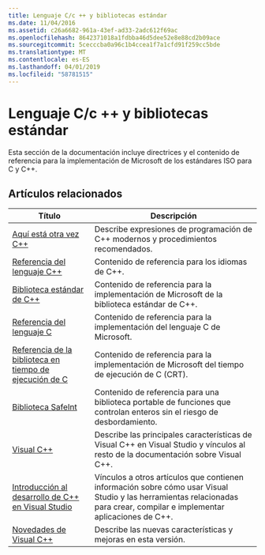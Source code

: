 ```yaml
---
title: Lenguaje C/c ++ y bibliotecas estándar
ms.date: 11/04/2016
ms.assetid: c26a6682-961a-43ef-ad33-2adc612f69ac
ms.openlocfilehash: 8642371018a1fdbba46d5dee52e8e88cd2b09ace
ms.sourcegitcommit: 5cecccba0a96c1b4ccea1f7a1cfd91f259cc5bde
ms.translationtype: MT
ms.contentlocale: es-ES
ms.lasthandoff: 04/01/2019
ms.locfileid: "58781515"
---
```

# <a name="cc-language-and-standard-libraries"></a>Lenguaje C/c ++ y bibliotecas estándar

Esta sección de la documentación incluye directrices y el contenido de referencia para la implementación de Microsoft de los estándares ISO para C y C++.

## <a name="related-articles"></a>Artículos relacionados

|Título|Descripción|
|-----------|-----------------|
|[Aquí está otra vez C++](../cpp/welcome-back-to-cpp-modern-cpp.md)|Describe expresiones de programación de C++ modernos y procedimientos recomendados.|
|[Referencia del lenguaje C++](../cpp/cpp-language-reference.md)|Contenido de referencia para los idiomas de C++.|
|[Biblioteca estándar de C++](../standard-library/cpp-standard-library-reference.md)|Contenido de referencia para la implementación de Microsoft de la biblioteca estándar de C++.|
|[Referencia del lenguaje C](../c-language/c-language-reference.md)|Contenido de referencia para la implementación del lenguaje C de Microsoft.|
|[Referencia de la biblioteca en tiempo de ejecución de C](../c-runtime-library/c-run-time-library-reference.md)|Contenido de referencia para la implementación de Microsoft del tiempo de ejecución de C (CRT).|
|[Biblioteca SafeInt](../safeint/safeint-library.md)|Contenido de referencia para una biblioteca portable de funciones que controlan enteros sin el riesgo de desbordamiento.|
|[Visual C++](../overview/visual-cpp-in-visual-studio.md)|Describe las principales características de Visual C++ en Visual Studio y vínculos al resto de la documentación sobre Visual C++.|
|[Introducción al desarrollo de C++ en Visual Studio](../overview/overview-of-cpp-development.md)|Vínculos a otros artículos que contienen información sobre cómo usar Visual Studio y las herramientas relacionadas para crear, compilar e implementar aplicaciones de C++.|
|[Novedades de Visual C++](../overview/what-s-new-for-visual-cpp-in-visual-studio.md)|Describe las nuevas características y mejoras en esta versión.|